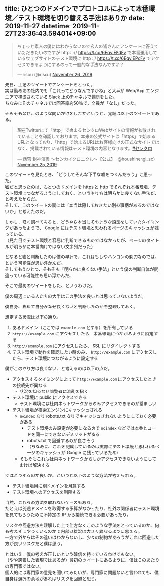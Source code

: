 title: ひとつのドメインでプロトコルによって本番環境／テスト環境を切り替える手法はありか
date: 2019-11-27
datetime: 2019-11-27T23:36:43.594014+09:00
---

<blockquote class="twitter-tweet"><p lang="ja" dir="ltr">ちょっと素人の僕にはわからないので玄人の皆さんにアンケートに答えていただきたいのですが https :// <a href="https://t.co/6EqviEPdFv">https://t.co/6EqviEPdFv</a> で本番運用しているウェブサイトのテスト環境に http :// <a href="https://t.co/6EqviEPdFv">https://t.co/6EqviEPdFv</a> でアクセスできるようにするのって一般的な手法なんですか？</p>&mdash; risou (@risou) <a href="https://twitter.com/risou/status/1199161224547581952?ref_src=twsrc%5Etfw">November 26, 2019</a></blockquote> <script async src="https://platform.twitter.com/widgets.js" charset="utf-8"></script>

先日、上記のツイートでアンケートをとった。  
実は勤め先の社内でも「これってどうなんですかね」と大半が Web/App エンジニアで構成されている Slack 上のチャネルで質問をした。  
ちなみにそのチャネルでは回答率約50％で、全員が「なし」だった。

そもそもなぜこのような問いかけをしたかというと、発端は以下のツイートである。

<blockquote class="twitter-tweet"><p lang="ja" dir="ltr">現在Twitterにて「http」で始まるセンクロWebサイトの情報が拡散されていることを確認しております。本来の公式サイトは「https」で始まるURLとなっており、「http」で始まるURLはお客様向けの正式なサイトではなく、掲載されている情報はテスト環境の内容となります。<a href="https://twitter.com/hashtag/%E3%82%BB%E3%83%B3%E3%82%AF%E3%83%AD?src=hash&amp;ref_src=twsrc%5Etfw">#センクロ</a></p>&mdash; 覇穹 封神演義 〜センカイクロニクル〜【公式】 (@houshinengi_sc) <a href="https://twitter.com/houshinengi_sc/status/1198952733543288833?ref_src=twsrc%5Etfw">November 25, 2019</a></blockquote> <script async src="https://platform.twitter.com/widgets.js" charset="utf-8"></script>

このツイートを見たとき、「どうしてそんな下手な嘘をつくんだろう」と思った。  
嘘だと思ったのは、ひとつのドメインを https と http でそれぞれ本番環境、テスト環境につながるようにしておく、というやり方は明らかに良くない手法だ、と考えたからだ。  
そして、このツイートの裏には「本当は隠しておきたい別の事柄があるのではないか」と考えたのだ。

しかし、軽く調べてみると、どうやら本当にそのような設定をしていたタイミングがあったようで、 Google にはテスト環境と思われるページのキャッシュが残っている。  
（見た目でテスト環境と容易に判断できるものではなかったが、ページのタイトルが明らかに本番向けではない文字列だった）

となると嘘と判断したのは僕の早計で、これはもしやハンロンの剃刀なのでは、という可能性が思い浮かんだ。  
そしてもうひとつ、そもそも「明らかに良くない手法」という僕の判断自体が間違っている可能性も思い浮かんだ。

そこで最初のツイートをした、というわけだ。

僕の周辺にいる人たちの大半はこの手法を良いとは思っていないようだ。

僕自身、改めて自分がなぜ良くないと判断したのかを整理しておく。

想定する状況は以下の通り。

1. あるドメイン（ここでは `example.com` とする）を所有している
1. `https://example.com` にアクセスしたら、本番環境につながるように設定する
1. `http://example.com` にアクセスしたら、 SSL にリダイレクトする
1. テスト環境で動作を確認したい時のみ、 `http://example.com` にアクセスしたら、テスト環境につながるように設定する

僕がこのやり方は良くない、と考えるのは以下の点だ。

- アクセスするタイミングによって `http://example.com` にアクセスしたときの接続先が異なる
    - 状況を知らない閲覧者に混乱を招く
- テスト環境に public にアクセスできる
    - テスト環境には社内ネットワークからのみアクセスできるのが望ましい
- テスト環境が検索エンジンにキャッシュされる
    - `noindex` なり robots.txt なりでキャッシュされないようにしておく必要がある
        - テスト環境のみ設定が必要になるので `noindex` などでは本番とコードを同一にできないデメリットがある
        - robots.txt で回避するのが良さそう
        - （ちなみに、これを記載しているのは実際にテスト環境と思われるページのキャッシュが Google に残っているため）
    - そもそもこれも社内ネットワークからしかアクセスできないようにしておけば解決する

ではどうするのが良いか、というと以下のような方法が考えられる。

- テスト環境用に別ドメインを用意する
- テスト環境へのアクセスを制限する

当然、これらの方法を取れないケースもある。  
たとえば別途ドメインを取得する予算がなかったり、社外の関係者にテスト環境を見てもらうために不特定の IP から接続できる必要があったり。

リスクや回避方法を理解した上で仕方なくこのような手法をとっているのか、何も考えずにやっているのかで内部の状況は大きく異なるように思える。  
一方で外からはその違いはわからないし、少々の制約があろうがこれは回避した方が良いリスクだと僕は思う。

とはいえ、僕の考えが正しいという確信を持っているわけでもない。  
（やや誇張した表現ではあるが）最初のツイートにあるように、僕はこのあたりの専門家ではない。  
個人的には専門家の意見を聞いてみたいが、専門家に問題ないと言われても、僕自身は選択の余地があればリスクを回避と思う。
